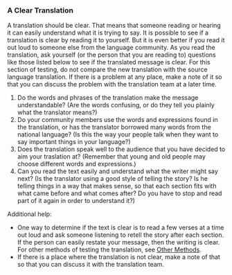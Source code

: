 ### A Clear Translation

A translation should be clear. That means that someone reading or hearing it can easily understand what it is trying to say. It is possible to see if a translation is clear by reading it to yourself. But it is even better if you read it out loud to someone else from the language community. As you read the translation, ask yourself (or the person that you are reading to) questions like those listed below to see if the translated message is clear. For this section of testing, do not compare the new translation with the source language translation. If there is a problem at any place, make a note of it so that you can discuss the problem with the translation team at a later time.

1. Do the words and phrases of the translation make the message understandable? (Are the words confusing, or do they tell you plainly what the translator means?)
1. Do your community members use the words and expressions found in the translation, or has the translator borrowed many words from the national language? (Is this the way your people talk when they want to say important things in your language?)
2. Does the translation speak well to the audience that you have decided to aim your traslation at? (Remember that young and old people may choose different words and expressions.)
1. Can you read the text easily and understand what the writer might say next? (Is the translator using a good style of telling the story? Is he telling things in a way that makes sense, so that each section fits with what came before and what comes after? Do you have to stop and read part of it again in order to understand it?)

Additional help:

* One way to determine if the text is clear is to read a few verses at a time out loud and ask someone listening to retell the story after each section. If the person can easily restate your message, then the writing is clear. For other methods of testing the translation, see [Other Methods](../other-methods/01.md).
* If there is a place where the translation is not clear, make a note of that so that you can discuss it with the translation team.
